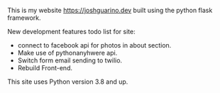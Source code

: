 This is my website https://joshguarino.dev built using the python flask framework.

New development features todo list for site:
- connect to facebook api for photos in about section.
- Make use of pythonanyhwere api.
- Switch form email sending to twilio.
- Rebuild Front-end.

This site uses Python version 3.8 and up.